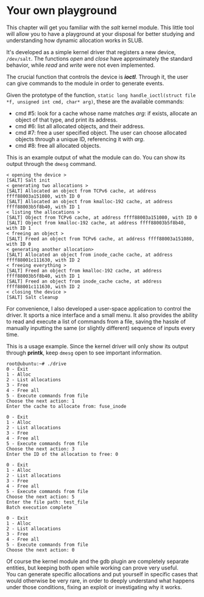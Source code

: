 #  Your own playground

This chapter will get you familiar with the *salt* kernel module. This little tool will allow you to have a playground at your disposal for better studying and understanding how dynamic allocation works in SLUB.

It's developed as a simple kernel driver that registers a new device, `/dev/salt`. The functions *open* and *close* have approximately the standard behavior, while *read* and *write* were not even implemented.

The crucial function that controls the device is ***ioctl***. Through it, the user can give commands to the module in order to generate events.

Given the prototype of the function, `static long handle_ioctl(struct file *f, unsigned int cmd, char* arg)`, these are the available commands:
* cmd #5: look for a cache whose name matches *arg*: if exists, allocate an object of that type, and print its address.
* cmd #6: list all allocated objects, and their address.
* cmd #7: free a user specified object. The user can choose allocated objects through a unique ID, referencing it with *arg*.
* cmd #8: free all allocated objects.

This is an example output of what the module can do. You can show its output through the `dmesg` command.

```
< opening the device >
[SALT] Salt init
< generating two allocations >
[SALT] Allocated an object from TCPv6 cache, at address ffff88003a151080, with ID 0
[SALT] Allocated an object from kmalloc-192 cache, at address ffff88003b5f8b40, with ID 1
< listing the allocations >
[SALT] Object from TCPv6 cache, at address ffff88003a151080, with ID 0
[SALT] Object from kmalloc-192 cache, at address ffff88003b5f8b40, with ID 1
< freeing an object >
[SALT] Freed an object from TCPv6 cache, at address ffff88003a151080, with ID 0
< generating another allocation>
[SALT] Allocated an object from inode_cache cache, at address ffff88001c111630, with ID 2
< freeing everything >
[SALT] Freed an object from kmalloc-192 cache, at address ffff88003b5f8b40, with ID 1
[SALT] Freed an object from inode_cache cache, at address ffff88001c111630, with ID 2
< closing the device >
[SALT] Salt cleanup

```


For convenience, I also developed a user-space application to control the driver. It sports a nice interface and a small menu. It also provides the ability to read and execute a list of commands from a file, saving the hassle of manually inputting the same (or slightly different) sequence of inputs every time.

This is a usage example. Since the kernel driver will only show its output through **printk**, keep `dmesg` open to see important information.

```
root@ubuntu:~# ./drive
0 - Exit
1 - Alloc
2 - List allocations
3 - Free
4 - Free all
5 - Execute commands from file
Choose the next action: 1
Enter the cache to allocate from: fuse_inode   

0 - Exit
1 - Alloc
2 - List allocations
3 - Free
4 - Free all
5 - Execute commands from file
Choose the next action: 3   
Enter the ID of the allocation to free: 0

0 - Exit
1 - Alloc
2 - List allocations
3 - Free
4 - Free all
5 - Execute commands from file
Choose the next action: 5
Enter the file path: test_file
Batch execution complete

0 - Exit
1 - Alloc
2 - List allocations
3 - Free
4 - Free all
5 - Execute commands from file
Choose the next action: 0
```

Of course the kernel module and the gdb plugin are completely separate entities, but keeping both open while working can prove very useful.  
You can generate specific allocations and put yourself in specific cases that would otherwise be very rare, in order to deeply understand what happens under those conditions, fixing an exploit or investigating why it works.
